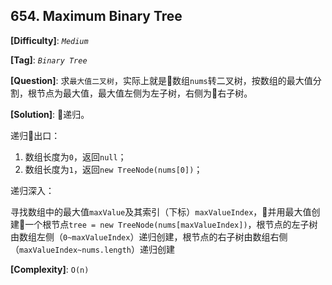 ## 654. Maximum Binary Tree

__[Difficulty]__: _`Medium`_

__[Tag]__: _`Binary Tree`_

__[Question]__: 求`最大值二叉树`，实际上就是数组`nums`转二叉树，按数组的最大值分割，根节点为最大值，最大值左侧为左子树，右侧为右子树。

__[Solution]__: 递归。

递归出口：

1. 数组长度为`0`，返回`null`；
2. 数组长度为`1`，返回`new TreeNode(nums[0])`；

递归深入：

寻找数组中的最大值`maxValue`及其索引（下标）`maxValueIndex`，并用最大值创建一个根节点`tree = new TreeNode(nums[maxValueIndex])`，根节点的左子树由数组左侧（`0~maxValueIndex`）递归创建，根节点的右子树由数组右侧（`maxValueIndex~nums.length`）递归创建

__[Complexity]__: `O(n)`
